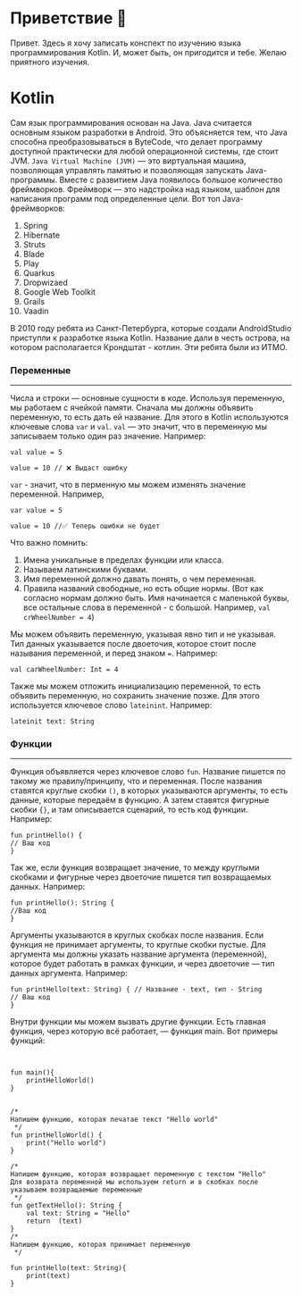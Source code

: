 # Приветствие 👋
Привет. Здесь я хочу записать конспект по изучению языка программирования Kotlin. И, может быть, он пригодится и тебе. Желаю приятного изучения.

# Kotlin
Сам язык программирования основан на Java. Java считается основным языком разработки в Android. Это объясняется тем, что Java способна преобразовываться в ByteCode, что делает программу доступной практически для любой операционной системы, где стоит JVM. `Java Virtual Machine (JVM)` — это виртуальная машина, позволяющая управлять памятью и позволяющая запускать Java-программы. Вместе с развитием Java появилось большое количество фреймворков. Фреймворк — это надстройка над языком, шаблон для написания программ под определенные цели. Вот топ Java-фреймворков:
1) Spring
2) Hibernate
3) Struts
4) Blade
5) Play
6) Quarkus
7) Dropwizaed
8) Google Web Toolkit
9) Grails
10) Vaadin

В 2010 году ребята из Санкт-Петербурга, которые создали AndroidStudio приступли к разработке языка Kotlin. Название дали в честь острова, на котором располагается Крондштат - котлин. Эти ребята были из ИТМО.

### Переменные
---
Числа и строки — основные сущности в коде. 
Используя переменную, мы работаем с ячейкой памяти. Сначала мы должны объявить переменную, то есть дать ей название. Для этого в Kotlin используются ключевые слова `var` и `val`. `val` — это значит, что в переменную мы записываем только один раз значение. Например:
```
val value = 5

value = 10 // ❌ Выдаст ошибку
```
`var` - значит, что в перменную мы можем изменять значение переменной. Например,

```
var value = 5

value = 10 //✅ Теперь ошибки не будет
```

Что важно помнить:
1) Имена уникальные в пределах функции или класса.
2) Называем латинскими буквами.
3) Имя переменной должно давать понять, о чем переменная.
4) Правила названий свободные, но есть общие нормы. (Вот как согласно нормам должно быть. Имя начинается с маленькой буквы, все остальные слова в переменной - с большой. Например, `val crWheelNumber = 4`)

Мы можем объявить переменную, указывая явно тип и не указывая. Тип данных указывается после двоеточия, которое стоит после называния переменной, и перед знаком `=`. Например:
```
val carWheelNumber: Int = 4
```
Также мы можем отложить инициализацию переменной, то есть объявить переменную, но сохранить значение позже. Для этого используется ключевое слово `lateinint`. Например:
```
lateinit text: String
```
### Функции
---
Функция объявляется через ключевое слово `fun`. Название пишется по такому же правилу/принципу, что и переменная. После названия ставятся круглые скобки `()`, в которых указываются аргументы, то есть данные, которые передаём в функцию. А затем ставятся фигурные скобки `{}`, и там описывается сценарий, то есть код функции. Например:
```
fun printHello() {
// Ваш код
}
```

Так же, если функция возвращает значение, то между круглыми скобками и фигурные через двоеточие пишется тип возвращаемых данных. Например:
```
fun printHello(): String {
//Ваш код
}
```
Аргументы указываются в круглых скобках после названия. Если функция не принимает аргументы, то круглые скобки пустые. Для аргумента мы должны указать название аргумента (переменной), которое будет работать в рамках функции, и через двоеточие — тип данных аргумента. Например:
```
fun printHello(text: String) { // Название - text, тип - String
// Ваш код
}
```
Внутри функции мы можем вызвать другие функции.
Есть главная функция, через которую всё работает, — функция main.
Вот примеры функций:

```


fun main(){
    printHelloWorld()
}


/*
Напишем функцию, которая печатае текст "Hello world"
 */
fun printHelloWorld() {
    print("Hello world")
}

/*
Напишем функцию, которая возвращает переменную с текстом "Hello"
Для возврата переменной мы используем return и в скобках после указываем возвращаемые переменные
 */
fun getTextHello(): String {
    val text: String = "Hello"
    return  (text)
}
/*
Напишем функцию, которая принимает переменную
 */

fun printHello(text: String){
    print(text)
}
```
